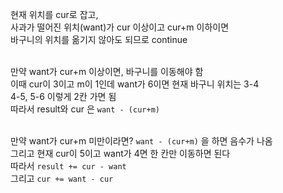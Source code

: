 현재 위치를 cur로 잡고,</br>
사과가 떨어진 위치(want)가 cur 이상이고 cur+m 이하이면</br>
바구니의 위치를 옮기지 않아도 되므로 continue</br></br>

만약 want가 cur+m 이상이면, 바구니를 이동해야 함</br>
이때 cur이 3이고 m이 1인데 want가 6이면 현재 바구니 위치는 3-4</br>
4-5, 5-6 이렇게 2칸 가면 됨</br>
따라서 result와 cur 은 `want - (cur+m)`</br></br>

만약 want가 cur+m 미만이라면? `want - (cur+m)` 을 하면 음수가 나옴</br>
그리고 현재 cur이 5이고 want가 4면 한 칸만 이동하면 된다</br>
따라서 `result += cur - want`</br>
그리고 `cur += want - cur`
